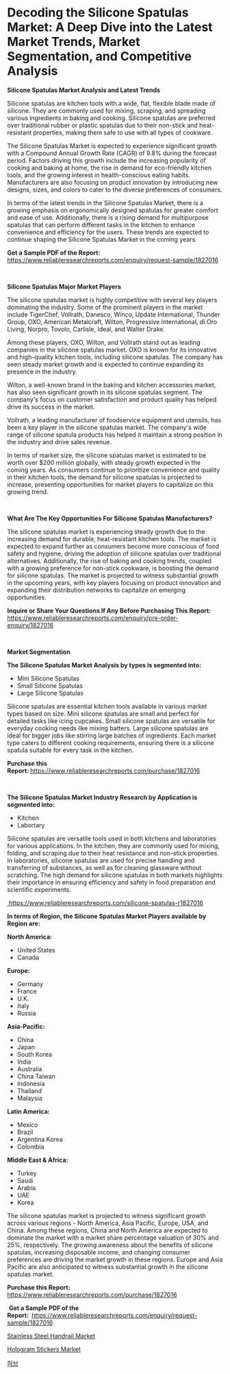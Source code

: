 <p><h1>Decoding the Silicone Spatulas Market: A Deep Dive into the Latest Market Trends, Market Segmentation, and Competitive Analysis</h1></p><p><strong>Silicone Spatulas Market Analysis and Latest Trends</strong></p>
<p><p>Silicone spatulas are kitchen tools with a wide, flat, flexible blade made of silicone. They are commonly used for mixing, scraping, and spreading various ingredients in baking and cooking. Silicone spatulas are preferred over traditional rubber or plastic spatulas due to their non-stick and heat-resistant properties, making them safe to use with all types of cookware.</p><p>The Silicone Spatulas Market is expected to experience significant growth with a Compound Annual Growth Rate (CAGR) of 9.8% during the forecast period. Factors driving this growth include the increasing popularity of cooking and baking at home, the rise in demand for eco-friendly kitchen tools, and the growing interest in health-conscious eating habits. Manufacturers are also focusing on product innovation by introducing new designs, sizes, and colors to cater to the diverse preferences of consumers.</p><p>In terms of the latest trends in the Silicone Spatulas Market, there is a growing emphasis on ergonomically designed spatulas for greater comfort and ease of use. Additionally, there is a rising demand for multipurpose spatulas that can perform different tasks in the kitchen to enhance convenience and efficiency for the users. These trends are expected to continue shaping the Silicone Spatulas Market in the coming years.</p></p>
<p><strong>Get a Sample PDF of the Report:&nbsp;</strong> <a href="https://www.reliableresearchreports.com/enquiry/request-sample/1827016">https://www.reliableresearchreports.com/enquiry/request-sample/1827016</a></p>
<p>&nbsp;</p>
<p><strong>Silicone Spatulas Major Market Players</strong></p>
<p><p>The silicone spatulas market is highly competitive with several key players dominating the industry. Some of the prominent players in the market include TigerChef, Vollrath, Danesco, Winco, Update International, Thunder Group, OXO, American Metalcraft, Wilton, Progressive International, di Oro Living, Norpro, Tovolo, Carlisle, Ideal, and Walter Drake.</p><p>Among these players, OXO, Wilton, and Vollrath stand out as leading companies in the silicone spatulas market. OXO is known for its innovative and high-quality kitchen tools, including silicone spatulas. The company has seen steady market growth and is expected to continue expanding its presence in the industry.</p><p>Wilton, a well-known brand in the baking and kitchen accessories market, has also seen significant growth in its silicone spatulas segment. The company's focus on customer satisfaction and product quality has helped drive its success in the market.</p><p>Vollrath, a leading manufacturer of foodservice equipment and utensils, has been a key player in the silicone spatulas market. The company's wide range of silicone spatula products has helped it maintain a strong position in the industry and drive sales revenue.</p><p>In terms of market size, the silicone spatulas market is estimated to be worth over $200 million globally, with steady growth expected in the coming years. As consumers continue to prioritize convenience and quality in their kitchen tools, the demand for silicone spatulas is projected to increase, presenting opportunities for market players to capitalize on this growing trend.</p></p>
<p>&nbsp;</p>
<p><strong>What Are The Key Opportunities For Silicone Spatulas Manufacturers?</strong></p>
<p><p>The silicone spatulas market is experiencing steady growth due to the increasing demand for durable, heat-resistant kitchen tools. The market is expected to expand further as consumers become more conscious of food safety and hygiene, driving the adoption of silicone spatulas over traditional alternatives. Additionally, the rise of baking and cooking trends, coupled with a growing preference for non-stick cookware, is boosting the demand for silicone spatulas. The market is projected to witness substantial growth in the upcoming years, with key players focusing on product innovation and expanding their distribution networks to capitalize on emerging opportunities.</p></p>
<p><strong>Inquire or Share Your Questions If Any Before Purchasing This Report:</strong> <a href="https://www.reliableresearchreports.com/enquiry/pre-order-enquiry/1827016">https://www.reliableresearchreports.com/enquiry/pre-order-enquiry/1827016</a></p>
<p>&nbsp;</p>
<p><strong>Market Segmentation</strong></p>
<p><strong>The Silicone Spatulas Market Analysis by types is segmented into:</strong></p>
<p><ul><li>Mini Silicone Spatulas</li><li>Small Silicone Spatulas</li><li>Large Silicone Spatulas</li></ul></p>
<p><p>Silicone spatulas are essential kitchen tools available in various market types based on size. Mini silicone spatulas are small and perfect for detailed tasks like icing cupcakes. Small silicone spatulas are versatile for everyday cooking needs like mixing batters. Large silicone spatulas are ideal for bigger jobs like stirring large batches of ingredients. Each market type caters to different cooking requirements, ensuring there is a silicone spatula suitable for every task in the kitchen.</p></p>
<p><strong>Purchase this Report:&nbsp;</strong><a href="https://www.reliableresearchreports.com/purchase/1827016">https://www.reliableresearchreports.com/purchase/1827016</a></p>
<p>&nbsp;</p>
<p><strong>The Silicone Spatulas Market Industry Research by Application is segmented into:</strong></p>
<p><ul><li>Kitchen</li><li>Labortary</li></ul></p>
<p><p>Silicone spatulas are versatile tools used in both kitchens and laboratories for various applications. In the kitchen, they are commonly used for mixing, folding, and scraping due to their heat resistance and non-stick properties. In laboratories, silicone spatulas are used for precise handling and transferring of substances, as well as for cleaning glassware without scratching. The high demand for silicone spatulas in both markets highlights their importance in ensuring efficiency and safety in food preparation and scientific experiments.</p></p>
<p><a href="https://www.reliableresearchreports.com/silicone-spatulas-r1827016">&nbsp;https://www.reliableresearchreports.com/silicone-spatulas-r1827016</a></p>
<p><strong>In terms of Region, the Silicone Spatulas Market Players available by Region are:</strong></p>
<p>
    <p> <strong> North America: </strong>
        <ul>
            <li>United States</li>
            <li>Canada</li>
        </ul>
        </p> 
    <p> <strong> Europe: </strong>
        <ul>
            <li>Germany</li>
            <li>France</li>
            <li>U.K.</li>
            <li>Italy</li>
            <li>Russia</li>
        </ul>
        </p> 
    <p> <strong> Asia-Pacific: </strong>
        <ul>
            <li>China</li>
            <li>Japan</li>
            <li>South Korea</li>
            <li>India</li>
            <li>Australia</li>
            <li>China Taiwan</li>
            <li>Indonesia</li>
            <li>Thailand</li>
            <li>Malaysia</li>
        </ul>
        </p> 
    <p> <strong> Latin America: </strong>
        <ul>
            <li>Mexico</li>
            <li>Brazil</li>
            <li>Argentina Korea</li>
            <li>Colombia</li>
        </ul>
        </p> 
    <p> <strong> Middle East & Africa: </strong>
        <ul>
            <li>Turkey</li>
            <li>Saudi</li>
            <li>Arabia</li>
            <li>UAE</li>
            <li>Korea</li>
        </ul>
    </p>
    </p>
<p><p>The silicone spatulas market is projected to witness significant growth across various regions - North America, Asia Pacific, Europe, USA, and China. Among these regions, China and North America are expected to dominate the market with a market share percentage valuation of 30% and 25%, respectively. The growing awareness about the benefits of silicone spatulas, increasing disposable income, and changing consumer preferences are driving the market growth in these regions. Europe and Asia Pacific are also anticipated to witness substantial growth in the silicone spatulas market.</p></p>
<p><strong>Purchase this Report: </strong><a href="https://www.reliableresearchreports.com/purchase/1827016">https://www.reliableresearchreports.com/purchase/1827016</a></p>
<p>&nbsp;<strong>Get a Sample PDF of the Report:&nbsp;&nbsp;</strong><a href="https://www.reliableresearchreports.com/enquiry/request-sample/1827016">https://www.reliableresearchreports.com/enquiry/request-sample/1827016</a></p>
<p><strong></strong></p>
<p><p><a href="https://github.com/flwellarose/Market-Research-Report-List-1/blob/main/stainless-steel-handrail-market.md">Stainless Steel Handrail Market</a></p><p><a href="https://github.com/AndreanneHane2023/Market-Research-Report-List-2/blob/main/hologram-stickers-market.md">Hologram Stickers Market</a></p><p><a href="https://github.com/fredrickeglers/Market-Research-Report-List-3/blob/main/646447239545.md">허브</a></p></p>